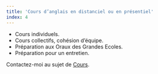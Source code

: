 ```yaml
---
title: 'Cours d’anglais en distanciel ou en présentiel'
index: 4
---
```


- Cours individuels.
- Cours collectifs, cohésion d’équipe.
- Préparation aux Oraux des Grandes Ecoles.
- Préparation pour un entretien.

Contactez-moi au sujet de [Cours](mailto:glynorpwood@gmail.com?subject=Cours&body=Tapez%20%0Avotre%20message%20ici%0A).
